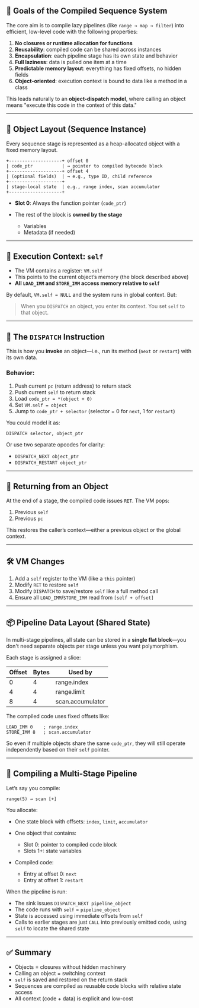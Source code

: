 
## 🧭 Goals of the Compiled Sequence System

The core aim is to compile lazy pipelines (like `range → map → filter`) into efficient, low-level code with the following properties:

1. **No closures or runtime allocation for functions**
2. **Reusability**: compiled code can be shared across instances
3. **Encapsulation**: each pipeline stage has its own state and behavior
4. **Full laziness**: data is pulled one item at a time
5. **Predictable memory layout**: everything has fixed offsets, no hidden fields
6. **Object-oriented**: execution context is bound to data like a method in a class

This leads naturally to an **object-dispatch model**, where calling an object means "execute this code in the context of this data."

---

## 🧱 Object Layout (Sequence Instance)

Every sequence stage is represented as a heap-allocated object with a fixed memory layout.

```
+--------------------+ offset 0
| code_ptr           | → pointer to compiled bytecode block
+--------------------+ offset 4
| (optional fields)  | → e.g., type ID, child reference
+--------------------+
| stage-local state  | e.g., range index, scan accumulator
+--------------------+
```

* **Slot 0**: Always the function pointer (`code_ptr`)
* The rest of the block is **owned by the stage**

  * Variables
  * Metadata (if needed)

---

## 🧠 Execution Context: `self`

* The VM contains a register: `VM.self`
* This points to the current object’s memory (the block described above)
* **All `LOAD_IMM` and `STORE_IMM` access memory relative to `self`**

By default, `VM.self = NULL` and the system runs in global context. But:

> When you `DISPATCH` an object, you enter its context. You set `self` to that object.

---

## 🔧 The `DISPATCH` Instruction

This is how you **invoke** an object—i.e., run its method (`next` or `restart`) with its own data.

### Behavior:

1. Push current `pc` (return address) to return stack
2. Push current `self` to return stack
3. Load `code_ptr = *(object + 0)`
4. Set `VM.self = object`
5. Jump to `code_ptr + selector` (selector = 0 for `next`, 1 for `restart`)

You could model it as:

```
DISPATCH selector, object_ptr
```

Or use two separate opcodes for clarity:

* `DISPATCH_NEXT object_ptr`
* `DISPATCH_RESTART object_ptr`

---

## 🔄 Returning from an Object

At the end of a stage, the compiled code issues `RET`. The VM pops:

1. Previous `self`
2. Previous `pc`

This restores the caller’s context—either a previous object or the global context.

---

## 🛠 VM Changes

1. Add a `self` register to the VM (like a `this` pointer)
2. Modify `RET` to restore `self`
3. Modify `DISPATCH` to save/restore `self` like a full method call
4. Ensure all `LOAD_IMM`/`STORE_IMM` read from `[self + offset]`

---

## 📦 Pipeline Data Layout (Shared State)

In multi-stage pipelines, all state can be stored in a **single flat block**—you don't need separate objects per stage unless you want polymorphism.

Each stage is assigned a slice:

| Offset | Bytes | Used by          |
| ------ | ----- | ---------------- |
| 0      | 4     | range.index      |
| 4      | 4     | range.limit      |
| 8      | 4     | scan.accumulator |

The compiled code uses fixed offsets like:

```text
LOAD_IMM 0    ; range.index
STORE_IMM 8   ; scan.accumulator
```

So even if multiple objects share the same `code_ptr`, they will still operate independently based on their `self` pointer.

---

## 🔁 Compiling a Multi-Stage Pipeline

Let’s say you compile:

```tacit
range(5) → scan [+]
```

You allocate:

* One state block with offsets: `index`, `limit`, `accumulator`
* One object that contains:

  * Slot 0: pointer to compiled code block
  * Slots 1+: state variables
* Compiled code:

  * Entry at offset 0: `next`
  * Entry at offset 1: `restart`

When the pipeline is run:

* The sink issues `DISPATCH_NEXT pipeline_object`
* The code runs with `self` = `pipeline_object`
* State is accessed using immediate offsets from `self`
* Calls to earlier stages are just `CALL` into previously emitted code, using `self` to locate the shared state

---

## ✅ Summary

* Objects = closures without hidden machinery
* Calling an object = switching context
* `self` is saved and restored on the return stack
* Sequences are compiled as reusable code blocks with relative state access
* All context (code + data) is explicit and low-cost

